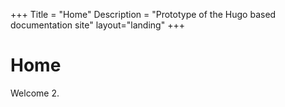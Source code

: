 +++
Title = "Home"
Description = "Prototype of the Hugo based documentation site"
layout="landing"
+++

# Home

Welcome 2.
